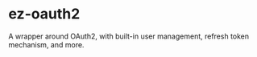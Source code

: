 # ez-oauth2
A wrapper around OAuth2, with built-in user management, refresh token mechanism, and more.
